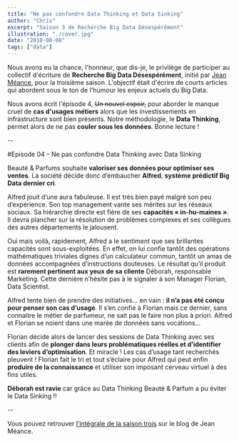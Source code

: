 ```yaml
---
title: "Ne pas confondre Data Thinking et Data Sinking"
author: "Chris"
excerpt: "Saison 3 de Recherche Big Data Désespérément"
illustration: "./cover.jpg"
date: "2018-08-08"
tags: ["data"]
---
```


Nous avons eu la chance, l'honneur, que dis-je, le privilège de participer au collectif d'écriture de **Recherche Big Data Désespérément**, initié par [Jean Méance](https://jmeance.wordpress.com/), pour la troisième saison. L'objectif était d'écrire de courts articles qui abordent sous le ton de l'humour les enjeux actuels du Big Data.

Nous avons écrit l'épisode 4, ~~Un nouvel espoir,~~ pour aborder le manque cruel de **cas d'usages métiers** alors que les investissements en infrastructure sont bien présents. Notre méthodologie, le **Data Thinking**, permet alors de ne pas **couler sous les données**. Bonne lecture !

--

#Episode 04 – Ne pas confondre Data Thinking avec Data Sinking

Beauté & Parfums souhaite **valoriser ses données pour optimiser ses ventes**. La société décide donc d’embaucher **Alfred**, **système prédictif Big Data dernier cri**.

Alfred jouit d’une aura fabuleuse. Il est très bien payé malgré son peu d’expérience. Son top management vante ses mérites sur les réseaux sociaux. Sa hiérarchie directe est fière de ses **capacités « in-hu-maines »**. Il devra plancher sur la résolution de problèmes complexes et ses collègues des autres départements le jalousent.

Oui mais voilà, rapidement, Alfred a le sentiment que ses brillantes capacités sont sous-exploitées. En effet, on lui confie tantôt des opérations mathématiques triviales dignes d’un calculateur commun, tantôt un amas de données accompagnées d’instructions douteuses. Le résultat qu’il produit est **rarement pertinent aux yeux de sa cliente** Déborah, responsable Marketing. Cette dernière n’hésite pas à le signaler à son Manager Florian, Data Scientist.

Alfred tente bien de prendre des initiatives… en vain : **il n’a pas été conçu pour penser son cas d’usage**. Il s’en confie à Florian mais ce dernier, sans connaitre le métier de parfumeur, ne sait pas le faire non plus à priori. Alfred et Florian se noient dans une marée de données sans vocations...

Florian décide alors de lancer des sessions de Data Thinking avec ses clients afin de **plonger dans leurs problématiques réelles et d’identifier des leviers d’optimisation**. Et miracle ! Les cas d’usage tant recherchés pleuvent ! Florian fait le tri et tout s’éclaire pour Alfred qui peut enfin **produire de la connaissance** et utiliser son imposant cerveau virtuel à des fins utiles.

**Déborah est ravie** car grâce au Data Thinking Beauté & Parfum a pu éviter le Data Sinking !!

--

Vous pouvez retrouver [l'intégrale de la saison trois](https://jmeance.wordpress.com/2018/08/08/recherche-big-data-desesperement-saison-3-texte-integral/) sur le blog de Jean Méance.
